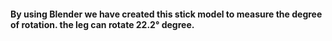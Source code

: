 #### By using Blender we have created this stick model to measure the degree of rotation. the leg can rotate 22.2° degree.

